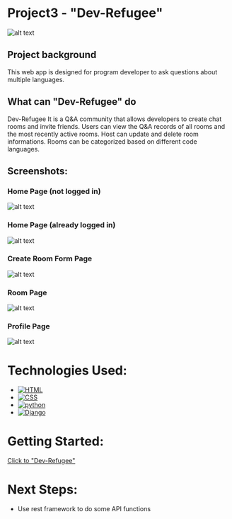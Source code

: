 # Project3 - "Dev-Refugee"
![alt text](https://res.cloudinary.com/dfbujyfrj/image/upload/v1692877834/dev_logo_uirann.png)

## Project background
This web app is designed for program developer to ask questions about multiple languages.

## What can "Dev-Refugee" do
Dev-Refugee It is a Q&A community that allows developers to create chat rooms and invite friends. Users can view the Q&A records of all rooms and the most recently active rooms. Host can update and delete room informations. Rooms can be categorized based on different code languages. 
## Screenshots:

### Home Page (not logged in)
![alt text]()


### Home Page (already logged in)
![alt text]()


### Create Room Form Page
![alt text]()

### Room Page
![alt text]()

### Profile Page
![alt text]()


# Technologies Used: 
  
* [![HTML](https://img.shields.io/badge/HTML5-E34F26?style=flat&logo=html5&logoColor=white)](https://developer.mozilla.org/en-US/docs/Web/HTML)
* [![CSS](https://img.shields.io/badge/CSS3-1572B6?style=flat&logo=css3&logoColor=white)](https://developer.mozilla.org/en-US/docs/Web/CSS)
* [![python](https://img.shields.io/badge/Python-3.9-3776AB.svg?style=flat&logo=python&logoColor=white)](https://www.python.org)
* [![Django](https://img.shields.io/badge/Django-3.2-092E20?style=flat&logo=django&logoColor=white)](https://www.djangoproject.com/)




# Getting Started: 
 
[Click to "Dev-Refugee"](http://localhost:8000/)

# Next Steps: 
* Use rest framework to do some API functions